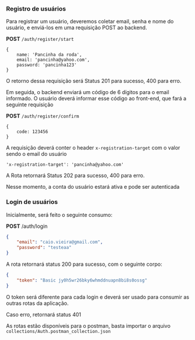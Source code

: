 

### Registro de usuários

Para registrar um usuário, deveremos coletar email, senha e nome do usuário, e enviá-los em uma requisição POST ao backend.

**POST** `/auth/register/start`
```
{
	name: 'Pancinha da roda',
	email: 'pancinha@yahoo.com',
	password: 'pancinha123'
}
```

O retorno dessa requisição será Status 201 para sucesso, 400 para erro.

Em seguida, o backend enviará um código de 6 dígitos para o email informado. O usuário deverá informar esse código ao front-end, que fará a seguinte requisição

**POST** `/auth/register/confirm`
```
{
	code: 123456
}
```
A requisição deverá conter o header `x-registration-target` com o valor sendo o email do usuário
```
'x-registration-target': 'pancinha@yahoo.com'
```

A Rota retornará Status 202 para sucesso, 400 para erro.

Nesse momento, a conta do usuário estará ativa e pode ser autenticada

### Login de usuários

Inicialmente, será feito o seguinte consumo:

**POST** /auth/login
```json
{
	"email": "caio.vieira@gmail.com",
	"password": "testeaa"
}
```

A rota retornará status 200 para sucesso, com o seguinte corpo:
```json
{
	"token": "Basic jy0h5wr26bky6whmddnuapn8bi8s0ossg"
}
```
O token será diferente para cada login e deverá ser usado para consumir as outras rotas da aplicação.

Caso erro, retornará status 401 

As rotas estão disponíveis para o postman, basta importar o arquivo `collections/Auth.postman_collection.json`